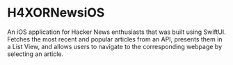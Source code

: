 # H4XORNewsiOS
An iOS application for Hacker News enthusiasts that was built using SwiftUI. Fetches the most recent and popular articles from an API, presents them in a List View, and allows users to navigate to the corresponding webpage by selecting an article.
